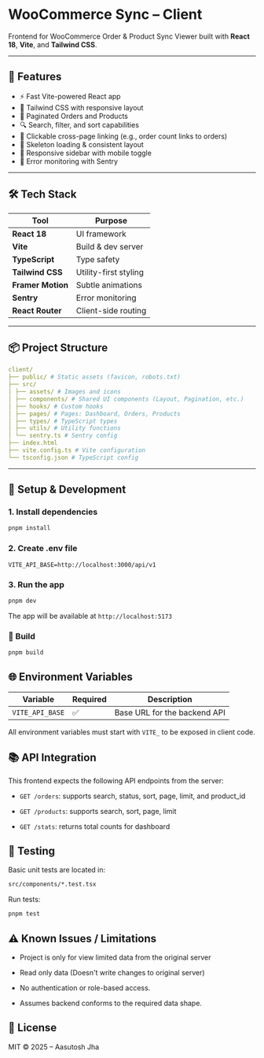 # WooCommerce Sync – Client

Frontend for WooCommerce Order & Product Sync Viewer built with **React 18**,
**Vite**, and **Tailwind CSS**.

---

## 🌟 Features

- ⚡ Fast Vite-powered React app
- 🎨 Tailwind CSS with responsive layout
- 🧾 Paginated Orders and Products
- 🔍 Search, filter, and sort capabilities
- 🔄 Clickable cross-page linking (e.g., order count links to orders)
- 🧱 Skeleton loading & consistent layout
- 📱 Responsive sidebar with mobile toggle
- 🐛 Error monitoring with Sentry

---

## 🛠️ Tech Stack

| Tool          | Purpose                              |
|---------------|---------------------------------------|
| **React 18**  | UI framework                          |
| **Vite**      | Build & dev server                    |
| **TypeScript**| Type safety                           |
| **Tailwind CSS** | Utility-first styling              |
| **Framer Motion** | Subtle animations                 |
| **Sentry**    | Error monitoring                      |
| **React Router** | Client-side routing                |

---

## 📦 Project Structure

```yaml
client/
├── public/ # Static assets (favicon, robots.txt)
├── src/
│ ├── assets/ # Images and icons
│ ├── components/ # Shared UI components (Layout, Pagination, etc.)
│ ├── hooks/ # Custom hooks
│ ├── pages/ # Pages: Dashboard, Orders, Products
│ ├── types/ # TypeScript types
│ ├── utils/ # Utility functions
│ └── sentry.ts # Sentry config
├── index.html
├── vite.config.ts # Vite configuration
└── tsconfig.json # TypeScript config
```

---

## 🚀 Setup & Development

### 1. Install dependencies

```bash
pnpm install
```

### 2. Create .env file

```env
VITE_API_BASE=http://localhost:3000/api/v1
```

### 3. Run the app

```bash
pnpm dev
```

The app will be available at `http://localhost:5173`

### 🔧 Build

```bash
pnpm build
```

## 🌐 Environment Variables

| Variable        | Required | Description                  |
| --------------- | -------- | ---------------------------- |
| `VITE_API_BASE` | ✅        | Base URL for the backend API |

All environment variables must start with `VITE_` to be exposed in client code.

## 📚 API Integration

This frontend expects the following API endpoints from the server:

- `GET /orders`: supports search, status, sort, page, limit, and product_id

- `GET /products`: supports search, sort, page, limit

- `GET /stats`: returns total counts for dashboard

## 🧪 Testing

Basic unit tests are located in:

```bash
src/components/*.test.tsx
```

Run tests:

```bash
pnpm test
```

## ⚠️ Known Issues / Limitations

- Project is only for view limited data from the original server

- Read only data (Doesn't write changes to original server)

- No authentication or role-based access.

- Assumes backend conforms to the required data shape.

## 📜 License

MIT © 2025 – Aasutosh Jha
